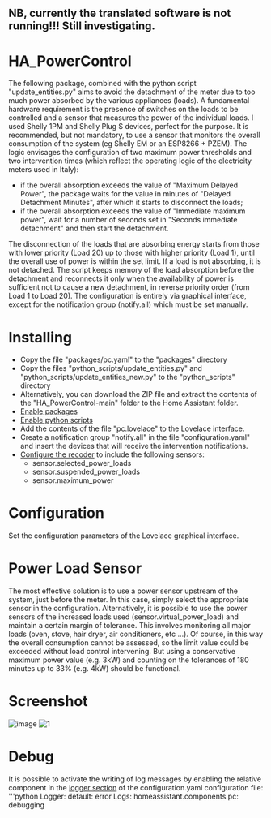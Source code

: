 ## NB, currently the translated software is not running!!! Still investigating.
# HA_PowerControl

The following package, combined with the python script "update_entities.py" aims to avoid the detachment of the meter due to too much power absorbed by the various appliances (loads).
A fundamental hardware requirement is the presence of switches on the loads to be controlled and a sensor that measures the power of the individual loads. 
I used Shelly 1PM and Shelly Plug S devices, perfect for the purpose.
It is recommended, but not mandatory, to use a sensor that monitors the overall consumption of the system (eg Shelly EM or an ESP8266 + PZEM).
The logic envisages the configuration of two maximum power thresholds and two intervention times (which reflect the operating logic of the electricity meters used in Italy):
- if the overall absorption exceeds the value of "Maximum Delayed Power", the package waits for the value in minutes of "Delayed Detachment Minutes", after which it starts to disconnect the loads;
- if the overall absorption exceeds the value of "Immediate maximum power", wait for a number of seconds set in "Seconds immediate detachment" and then start the detachment.

The disconnection of the loads that are absorbing energy starts from those with lower priority (Load 20) up to those with higher priority (Load 1), until the overall use of power is within the set limit. If a load is not absorbing, it is not detached.
The script keeps memory of the load absorption before the detachment and reconnects it only when the availability of power is sufficient not to cause a new detachment, in reverse priority order (from Load 1 to Load 20).
The configuration is entirely via graphical interface, except for the notification group (notify.all) which must be set manually.

# Installing

- Copy the file "packages/pc.yaml" to the "packages" directory
- Copy the files "python_scripts/update_entities.py" and "python_scripts/update_entities_new.py" to the "python_scripts" directory
- Alternatively, you can download the ZIP file and extract the contents of the "HA_PowerControl-main" folder to the Home Assistant folder.
- [Enable packages](https://www.home-assistant.io/docs/configuration/packages/)
- [Enable python scripts](https://www.home-assistant.io/integrations/python_script/)
- Add the contents of the file "pc.lovelace" to the Lovelace interface.
- Create a notification group "notify.all" in the file "configuration.yaml" and insert the devices that will receive the intervention notifications.
- [Configure the recoder](https://www.home-assistant.io/integrations/recorder/) to include the following sensors:
  - sensor.selected_power_loads
  - sensor.suspended_power_loads
  - sensor.maximum_power

# Configuration
Set the configuration parameters of the Lovelace graphical interface.

# Power Load Sensor
The most effective solution is to use a power sensor upstream of the system, just before the meter. In this case, simply select the appropriate sensor in the configuration.
Alternatively, it is possible to use the power sensors of the increased loads used (sensor.virtual_power_load) and maintain a certain margin of tolerance.
This involves monitoring all major loads (oven, stove, hair dryer, air conditioners, etc ...).
Of course, in this way the overall consumption cannot be assessed, so the limit value could be exceeded without load control intervening.
But using a conservative maximum power value (e.g. 3kW) and counting on the tolerances of 180 minutes up to 33% (e.g. 4kW) should be functional.

# Screenshot
![image](https://user-images.githubusercontent.com/7837288/107847400-773a8c80-6deb-11eb-9c08-90e9998ffe08.png)
![1](https://user-images.githubusercontent.com/7837288/212674703-2ba39593-9dea-4e0d-8f14-76562bd82f96.png)

# Debug

It is possible to activate the writing of log messages by enabling the relative component in the [logger section](https://www.home-assistant.io/integrations/logger/) of the configuration.yaml configuration file:
'''python
Logger:
 default: error
 Logs:
 homeassistant.components.pc: debugging
```
